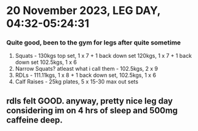 # 20 November 2023, LEG DAY, 04:32-05:24:31
### Quite good, been to the gym for legs after quite sometime

1. Squats - 130kgs top set, 1 x 7 + 1 back down set 120kgs, 1 x 7 + 1 back down set 102.5kgs, 1 x 6
1. Narrow Squats? atleast what i call them - 102.5kgs, 2 x 9
2. RDLs - 111.11kgs, 1 x 8 + 1 back down set, 102.5kgs, 1 x 6
3. Calf Raises - 25kg plates, 5 x 15-30 max out sets

## rdls felt GOOD. anyway, pretty nice leg day considering im on 4 hrs of sleep and 500mg caffeine deep.
